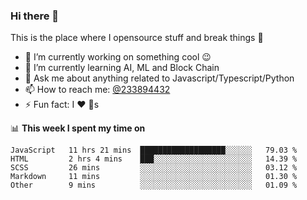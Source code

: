 ### Hi there 👋

<!--
**a233894432/a233894432** is a ✨ _special_ ✨ repository because its `README.md` (this file) appears on your GitHub profile.

Here are some ideas to get you started:

- 🔭 I’m currently working on ...
- 🌱 I’m currently learning ...
- 👯 I’m looking to collaborate on ...
- 🤔 I’m looking for help with ...
- 💬 Ask me about ...
- 📫 How to reach me: ...
- 😄 Pronouns: ...
- ⚡ Fun fact: ...
-->
 
 
This is the place where I opensource stuff and break things :rofl:

- 🔭 I’m currently working on something cool :wink:
- 🌱 I’m currently learning AI, ML and Block Chain
- 💬 Ask me about anything related to Javascript/Typescript/Python
- 📫 How to reach me: [@233894432](https://twitter.com/233894432)
- ⚡ Fun fact: I :heart: :dog:s

📊 **This week I spent my time on**
<!--START_SECTION:waka-->
```text
JavaScript   11 hrs 21 mins  ███████████████████░░░░░░   79.03 % 
HTML         2 hrs 4 mins    ███░░░░░░░░░░░░░░░░░░░░░░   14.39 % 
SCSS         26 mins         ░░░░░░░░░░░░░░░░░░░░░░░░░   03.12 % 
Markdown     11 mins         ░░░░░░░░░░░░░░░░░░░░░░░░░   01.30 % 
Other        9 mins          ░░░░░░░░░░░░░░░░░░░░░░░░░   01.09 %
```
<!--END_SECTION:waka-->
